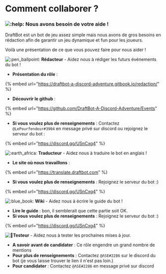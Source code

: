 # Comment collaborer ?

### ![:help:](https://cdn.discordapp.com/emojis/732636465485447199.png?v=1)  **Nous avons besoin de votre aide !**

DraftBot est un bot de jeu assez simple mais nous avons de gros besoins en rédaction afin de garantir un jeu dynamique et fun pour les joueurs.

Voilà une présentation de ce que vous pouvez faire pour nous aider !

![:pen\_ballpoint:](https://discord.com/assets/ef166777e2f79997d529055dc66f0ab7.svg)  **Rédacteur** - Aidez nous à rédiger les futurs événements du bot !

* **Présentation du rôle** : 

{% embed url="https://draftbot-a-discord-adventure.gitbook.io/redaction/" %}

* **Découvrir le github** : 

{% embed url="https://github.com/DraftBot-A-Discord-Adventure/Events" %}

* **Si vous voulez plus de renseignements** : Contactez `@LePourfendeur#3904` en message privé sur discord ou rejoignez le serveur du bot :

{% embed url="https://discord.gg/USnCxg4" %}



![:earth\_africa:](https://discord.com/assets/6d274903d488a6b57e40a883809fb33c.svg)  **Traducteur** - Aidez nous à traduire le bot en anglais !

* **Le site où nous travaillons** : 

{% embed url="https://translate.draftbot.com" %}

* **Si vous voulez plus de renseignements** : Rejoignez le serveur du bot :\) 

{% embed url="https://discord.gg/USnCxg4" %}

![:blue\_book:](https://discord.com/assets/331da3cdba2b7b84a5acd7a1f304a3bd.svg)  **Wiki** - Aidez nous à écrire le guide du bot !

* **Lire le guide** : bon, il semblerait que cette partie soit OK.
* **Si vous voulez plus de renseignements** : Rejoignez le serveur du bot :\) 

{% embed url="https://discord.gg/USnCxg4" %}

 ![:robot:](https://discord.com/assets/b67e65c2ab0428da786c1f53ebfd4243.svg) **Testeur** - Aidez nous à tester les prochaines mises à jour.

* **A savoir avant de candidater** : Ce rôle engendre un grand nombre de mentions 
* **Pour plus de renseignements** : Contactez `@ΛSE#2286` sur le discord du bot \(je vous laisse trouver le lien il n'est pas loin.\)
* **Pour candidater** : Contactez `@ΛSE#2286` en message privé sur discord

